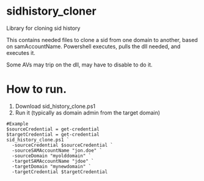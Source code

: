 # sidhistory_cloner
Library for cloning sid history

This contains needed files to clone a sid from one domain to another, based on samAccountName.
Powershell executes, pulls the dll needed, and executes it.

Some AVs may trip on the dll, may have to disable to do it.

# How to run.
1. Download sid_history_clone.ps1
2. Run it (typically as domain admin from the target domain)

```
#Example
$sourceCredential = get-credential
$targetCredential = get-credential
sid_history_clone.ps1 `
  -sourceCredential $sourceCredential `
  -sourceSAMAccountName "jon.doe" `
  -sourceDomain "myolddomain" `
  -targetSAMAccountName "jdoe" `
  -targetDomain "mynewdomain" `
  -targetCredential $targetCredential
```
